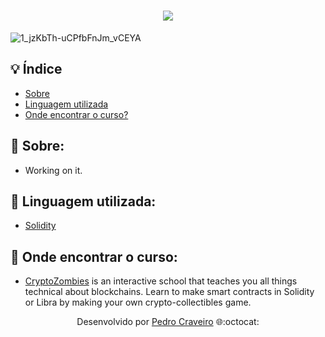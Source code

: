 <!-- HTML -->
<h1 align="center">
    <img src="https://ik.imagekit.io/elankfmjpxmn/Design_sem_nome_owtJRgf7Y.gif?updatedAt=1639443153973"> <!-- URL da imagen -->
</h1>

![1_jzKbTh-uCPfbFnJm_vCEYA](https://user-images.githubusercontent.com/79882049/148589079-bc1bba36-66df-4be5-8a82-044e1c2ccabb.jpeg)


## 💡 Índice

- [Sobre](#-sobre)
- [Linguagem utilizada](#-Linguagem-utilizada)
- [Onde encontrar o curso?](#-onde-encontrar-o-curso)

## 📑 Sobre: 

- Working on it.
<!-- O projeto **Contratos Inteligentes: Programação Solidity para Ethereum** é um curso da linguagem de programação Solidity - totalmente gratuito e em português -, que foi ministrado pelos professores **Rafael Nasser e Ronnie Paskin**, membros da **ECOA PUCRIO** na plataforma da **Udemy**.  -->

## 📑 Linguagem utilizada:

- [Solidity](https://soliditylang.org/)

## 📑 Onde encontrar o curso:

- [CryptoZombies](https://cryptozombies.io/) is an interactive school that teaches you all things technical about blockchains. Learn to make smart contracts in Solidity or Libra by making your own crypto-collectibles game.

<p align="center">Desenvolvido por <a href ="https://www.linkedin.com/in/pecraveiro/">Pedro Craveiro</a> 🌐:octocat:</p>
